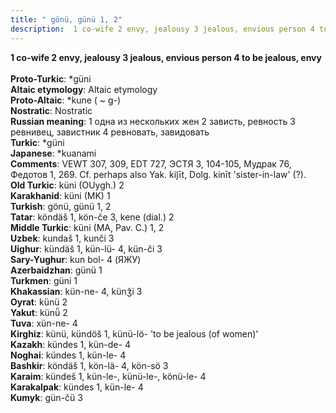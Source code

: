 ```yaml
---
title: " gönü, günü 1, 2"
description:  1 co-wife 2 envy, jealousy 3 jealous, envious person 4 to be jealous, envy
---
```

<p data-pagefind-weight="0.5">
<strong> 1 co-wife 2 envy, jealousy 3 jealous, envious person 4 to be jealous, envy</strong><br><br>
<strong>Proto-Turkic</strong>:  *güni<br>
<strong>Altaic etymology</strong>:  Altaic etymology<br>
<strong> Proto-Altaic</strong>:  *kune ( ~ g-)<br>
<strong>Nostratic</strong>:  Nostratic<br>
<strong>Russian meaning</strong>:  1 одна из нескольких жен 2 зависть, ревность 3 ревнивец, завистник 4 ревновать, завидовать<br>
<strong>Turkic</strong>:  *güni<br>
<strong>Japanese</strong>:  *kuanami<br>
<strong>Comments</strong>:  VEWT 307, 309, EDT 727, ЭСТЯ 3, 104-105, Мудрак 76, Федотов 1, 269. Cf. perhaps also Yak. kij̃īt, Dolg. kinīt 'sister-in-law' (?).<br>
<strong>Old Turkic</strong>:  küni (OUygh.) 2<br>
<strong>Karakhanid</strong>:  küni (MK) 1<br>
<strong>Turkish</strong>:  gönü, günü 1, 2<br>
<strong>Tatar</strong>:  köndäš 1, kön-če 3, kene (dial.) 2<br>
<strong>Middle Turkic</strong>:  küni (MA, Pav. C.) 1, 2<br>
<strong>Uzbek</strong>:  kundaš 1, kunči 3<br>
<strong>Uighur</strong>:  kündäš 1, kün-lü- 4, kün-či 3<br>
<strong>Sary-Yughur</strong>:  kun bol- 4 (ЯЖУ)<br>
<strong>Azerbaidzhan</strong>:  günü 1<br>
<strong>Turkmen</strong>:  güni 1<br>
<strong>Khakassian</strong>:  kün-ne- 4, künǯi 3<br>
<strong>Oyrat</strong>:  künü 2<br>
<strong>Yakut</strong>:  künǖ 2<br>
<strong>Tuva</strong>:  xün-ne- 4<br>
<strong>Kirghiz</strong>:  künü, kündöš 1, künü-lö- 'to be jealous (of women)'<br>
<strong>Kazakh</strong>:  kündes 1, kün-de- 4<br>
<strong>Noghai</strong>:  kündes 1, kün-le- 4<br>
<strong>Bashkir</strong>:  köndäš 1, kön-lä- 4, kön-sö 3<br>
<strong>Karaim</strong>:  kündeš 1, kün-le-, künü-le-, könü-le- 4<br>
<strong>Karakalpak</strong>:  kündes 1, kün-le- 4<br>
<strong>Kumyk</strong>:  gün-čü 3<br>

</p>
